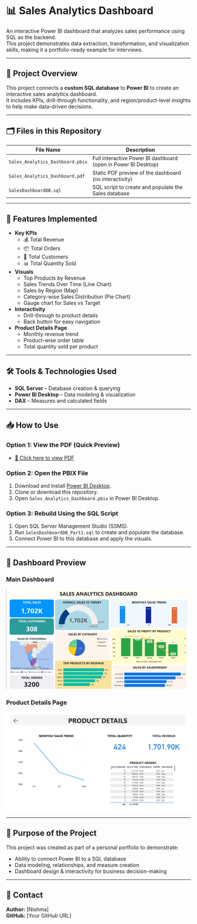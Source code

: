 # 📊 Sales Analytics Dashboard

An interactive Power BI dashboard that analyzes sales performance using SQL as the backend.  
This project demonstrates data extraction, transformation, and visualization skills, making it a portfolio-ready example for interviews.

---

## 📌 Project Overview
This project connects a **custom SQL database** to **Power BI** to create an interactive sales analytics dashboard.  
It includes KPIs, drill-through functionality, and region/product-level insights to help make data-driven decisions.

---

## 🗂 Files in this Repository
| File Name | Description |
|-----------|-------------|
| `Sales_Analytics_Dashboard.pbix` | Full interactive Power BI dashboard (open in Power BI Desktop) |
| `Sales_Analytics_Dashboard.pdf` | Static PDF preview of the dashboard (no interactivity) |
| `SalesDashboardDB.sql` | SQL script to create and populate the Sales database |

---

## 🚀 Features Implemented
- **Key KPIs**
  - 💰 Total Revenue
  - 📦 Total Orders
  - 👥 Total Customers
  - 📊 Total Quantity Sold
- **Visuals**
  - Top Products by Revenue
  - Sales Trends Over Time (Line Chart)
  - Sales by Region (Map)
  - Category-wise Sales Distribution (Pie Chart)
  - Gauge chart for Sales vs Target
- **Interactivity**
  - Drill-through to product details
  - Back button for easy navigation
- **Product Details Page**
  - Monthly revenue trend
  - Product-wise order table
  - Total quantity sold per product

---

## 🛠 Tools & Technologies Used
- **SQL Server** – Database creation & querying
- **Power BI Desktop** – Data modeling & visualization
- **DAX** – Measures and calculated fields

---

## 📥 How to Use

### **Option 1: View the PDF (Quick Preview)**
- [📄 Click here to view PDF](./Sales_Analytics_Dashboard.pdf)

### **Option 2: Open the PBIX File**
1. Download and install [Power BI Desktop](https://powerbi.microsoft.com/desktop/).
2. Clone or download this repository.
3. Open `Sales_Analytics_Dashboard.pbix` in Power BI Desktop.

### **Option 3: Rebuild Using the SQL Script**
1. Open SQL Server Management Studio (SSMS).
2. Run `SalesDashboardDB_Part1.sql` to create and populate the database.
3. Connect Power BI to this database and apply the visuals.

---

## 📸 Dashboard Preview

### **Main Dashboard**
![Main Dashboard](./screenshots/main_dashboard.png)

### **Product Details Page**
![Product Details](./screenshots/product_details.png)

---

## 🎯 Purpose of the Project
This project was created as part of a personal portfolio to demonstrate:
- Ability to connect Power BI to a SQL database
- Data modeling, relationships, and measure creation
- Dashboard design & interactivity for business decision-making

---

## 📧 Contact
**Author:** [Nishma]  
**GitHub:** [Your GitHub URL]  

